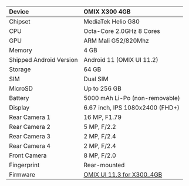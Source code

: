 | Device                 | OMIX X300 4GB                                              |
| :---------------------- | :---------------------------------------------------------------|
| Chipset                 | MediaTek Helio G80                       |
| CPU                     | Octa-Core 2.0GHz 8 Cores
| GPU                     | ARM Mali G52/820Mhz                                               |
| Memory                  | 4 GB                                                        |
| Shipped Android Version |Android 11 (OMIX UI 11.2)                                                   
| Storage                 | 64 GB                                        |
| SIM                     | Dual SIM                             |
| MicroSD                 | Up to 256 GB                                                    |
| Battery                 | 5000 mAh Li-Po (non-removable)                                  |
| Display                 | 6.67 inch, IPS 1080x2400 (FHD+)
| Rear Camera 1           | 16 MP, F1.79                  |
| Rear Camera 2           | 5 MP, F/2.2                  |
| Rear Camera 3           | 2 MP, F/2.4                      |
| Rear Camera 4           | 2 MP, F/2.4                                            |
| Front Camera            | 8 MP, F/2.0                           |
| Fingerprint             | Rear-mounted 
| Firmware               |  [OMIX UI 11.3 for X300_4GB](https://github.com/omixmobile/firmware/releases/tag/V11.3.0_X300_4GB)   | 